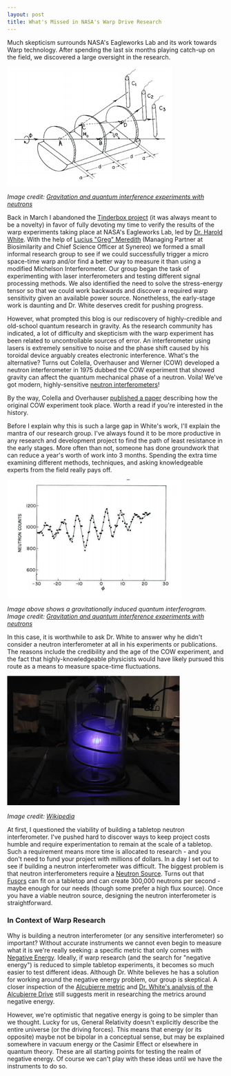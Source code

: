 ```yaml
---
layout: post
title: What's Missed in NASA's Warp Drive Research
---
```


Much skepticism surrounds NASA's Eagleworks Lab and its work towards Warp technology. After spending the last six months playing catch-up on the field, we discovered a large oversight in the research.

<img src="/uploads/neutron_interferometer.png" alt="Neutron Interferometer Diagram" />

<em>Image credit: <a href="http://www.rpi.edu/dept/phys/Courses/PHYS6510/1367-2630_14_5_055010.pdf" target="_blank">Gravitation and quantum interference experiments with neutrons</a></em>

Back in March I abandoned the <a href="/2015/02/09/automating-tinder-with-eigenfaces.html">Tinderbox project</a> (it was always meant to be a novelty) in favor of fully devoting my time to verify the results of the warp experiments taking place at NASA's Eagleworks Lab, led by <a href="http://en.wikipedia.org/wiki/Harold_G._White_%28NASA%29" target="_blank">Dr. Harold White</a>. With the help of <a href="https://www.linkedin.com/pub/lucius-meredith/0/645/547" target="_blank">Lucius "Greg" Meredith</a> (Managing Partner at Biosimilarity and Chief Science Officer at Synereo) we formed a small informal research group to see if we could successfully trigger a micro space-time warp and/or find a better way to measure it than using a modified Michelson Interferometer. Our group began the task of experimenting with laser interferometers and testing different signal processing methods. We also identified the need to solve the stress-energy tensor so that we could work backwards and discover a required warp sensitivity given an available power source. Nonetheless, the early-stage work is daunting and Dr. White deserves credit for pushing progress.

However, what prompted this blog is our rediscovery of highly-credible and old-school quantum research in gravity. As the research community has indicated, a lot of difficulty and skepticism with the warp experiment has been related to uncontrollable sources of error. An interferometer using lasers is extremely sensitive to noise and the phase shift caused by his toroidal device arguably creates electronic interference. What's the alternative? Turns out Colella, Overhauser and Werner (COW) developed a neutron interferometer in 1975 dubbed the COW experiment that showed gravity can affect the quantum mechanical phase of a neutron. Voila! We've got modern, highly-sensitive <a href="http://www.rpi.edu/dept/phys/Courses/PHYS6510/1367-2630_14_5_055010.pdf" target="_blank">neutron interferometers</a>!

<div class="well">
By the way, Colella and Overhauser <a href="http://www.sciencedirect.com/science/article/pii/S0921452606010842" target="_blank">published a paper</a> describing how the original COW experiment took place. Worth a read if you're interested in the history.
</div>

Before I explain why this is such a large gap in White's work, I'll explain the mantra of our research group. I've always found it to be more productive in any research and development project to find the path of least resistance in the early stages. More often than not, someone has done groundwork that can reduce a year's worth of work into 3 months. Spending the extra time examining different methods, techniques, and asking knowledgeable experts from the field really pays off.

<img src="/uploads/neutron_quantum_interferogram.png" alt="Gravitationally induced quantum interferogram" />

<em>Image above shows a gravitationally induced quantum interferogram. Image credit: <a href="http://www.rpi.edu/dept/phys/Courses/PHYS6510/1367-2630_14_5_055010.pdf" target="_blank">Gravitation and quantum interference experiments with neutrons</a></em>

In this case, it is worthwhile to ask Dr. White to answer why he didn't consider a neutron interferometer at all in his experiments or publications. The reasons include the credibility and the age of the COW experiment, and the fact that highly-knowledgeable physicists would have likely pursued this route as a means to measure space-time fluctuations.

<img src="/uploads/tabletop_fusor.jpg" alt="Tabletop Homemade Fusor" />

<em>Image credit: <a href="http://en.wikipedia.org/wiki/Fusor#/media/File:Homemade_fusion_reactor.JPG" target="_blank">Wikipedia</a></em>

At first, I questioned the viability of building a tabletop neutron interferometer. I've pushed hard to discover ways to keep project costs humble and require experimentation to remain at the scale of a tabletop. Such a requirement means more time is allocated to research - and you don't need to fund your project with millions of dollars. In a day I set out to see if building a neutron interferometer was difficult. The biggest problem is that neutron interferometers require a <a href="http://en.wikipedia.org/wiki/Neutron_source" target="_blank">Neutron Source</a>. Turns out that <a href="http://en.wikipedia.org/wiki/Fusor" target="_blank">Fusors</a> can fit on a tabletop and can create 300,000 neutrons per second - maybe enough for our needs (though some prefer a high flux source). Once you have a viable neutron source, designing the neutron interferometer is straightforward.

<h3>In Context of Warp Research</h3>

Why is building a neutron interferometer (or any sensitive interferometer) so important? Without accurate instruments we cannot even begin to measure what it is we're really seeking: a specific metric that only comes with <a href="http://en.wikipedia.org/wiki/Negative_energy" target="_blank">Negative Energy</a>. Ideally, if warp research (and the search for "negative energy") is reduced to simple tabletop experiments, it becomes so much easier to test different ideas. Although Dr. White believes he has a solution for working around the negative energy problem, our group is skeptical. A closer inspection of the <a href="http://en.wikipedia.org/wiki/Alcubierre_drive" target="_blank">Alcubierre metric</a> and <a href="http://earthtech.org/publications/davis_STAIF_conference_2.pdf" target="_blank">Dr. White's analysis of the Alcubierre Drive</a> still suggests merit in researching the metrics around negative energy.

However, we're optimistic that negative energy is going to be simpler than we thought. Lucky for us, General Relativity doesn't explicitly describe the entire universe (or the driving forces). This means that energy (or its opposite) maybe not be bipolar in a conceptual sense, but may be explained somewhere in vacuum energy or the Casimir Effect or elsewhere in quantum theory. These are all starting points for testing the realm of negative energy. Of course we can't play with these ideas until we have the instruments to do so.